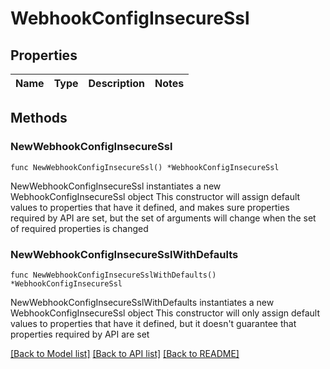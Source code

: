 # WebhookConfigInsecureSsl

## Properties

Name | Type | Description | Notes
------------ | ------------- | ------------- | -------------

## Methods

### NewWebhookConfigInsecureSsl

`func NewWebhookConfigInsecureSsl() *WebhookConfigInsecureSsl`

NewWebhookConfigInsecureSsl instantiates a new WebhookConfigInsecureSsl object
This constructor will assign default values to properties that have it defined,
and makes sure properties required by API are set, but the set of arguments
will change when the set of required properties is changed

### NewWebhookConfigInsecureSslWithDefaults

`func NewWebhookConfigInsecureSslWithDefaults() *WebhookConfigInsecureSsl`

NewWebhookConfigInsecureSslWithDefaults instantiates a new WebhookConfigInsecureSsl object
This constructor will only assign default values to properties that have it defined,
but it doesn't guarantee that properties required by API are set


[[Back to Model list]](../README.md#documentation-for-models) [[Back to API list]](../README.md#documentation-for-api-endpoints) [[Back to README]](../README.md)


